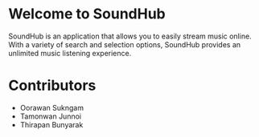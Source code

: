 # Welcome to SoundHub

SoundHub is an application that allows you to easily stream music online. With a variety of search and selection options, SoundHub provides an unlimited music listening experience.


# Contributors

-   Oorawan Sukngam
-   Tamonwan Junnoi
-   Thirapan Bunyarak
